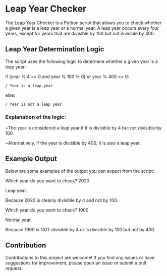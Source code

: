 # Leap Year Checker

The Leap Year Checker is a Python script that allows you to check whether a given year is a leap year or a normal year. 
A leap year occurs every four years, except for years that are divisible by 100 but not divisible by 400.

## Leap Year Determination Logic
The script uses the following logic to determine whether a given year is a leap year:

if (year % 4 == 0 and year % 100 != 0) or year % 400 == 0:

    / Year is a leap year

else:

    / Year is not a leap year
### Explanation of the logic:

~The year is considered a leap year if it is divisible by 4 but not divisible by 100.

~Alternatively, if the year is divisible by 400, it is also a leap year.

## Example Output
Below are some examples of the output you can expect from the script:

Which year do you want to check? 2020

Leap year.

Because 2020 is cleanly divisible by 4 and not by 100.



Which year do you want to check? 1900

Normal year.

Because 1900 is NOT divisible by 4 or is divisible by 100 but not by 400.


## Contribution
Contributions to this project are welcome! If you find any issues or 
have suggestions for improvement, please open an issue or submit a pull request.
